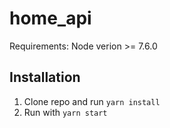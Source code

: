 # home_api

Requirements:
Node verion >= 7.6.0

## Installation
1) Clone repo and run ```yarn install```
2) Run with ```yarn start```
